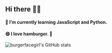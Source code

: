 ## Hi there 🤭👋

#### 🌱 I’m currently learning JavaScript and Python.
#### 😄 I love hamburger. 🍔

![burgerfacegirl's GitHub stats](https://github-readme-stats.vercel.app/api?username=burgerfacegirl&show_icons=true&theme=radical)

<!--
**burgerfacegirl/burgerfacegirl** is a ✨ _special_ ✨ repository because its `README.md` (this file) appears on your GitHub profile.

Here are some ideas to get you started:

- 🔭 I’m currently working on ...
- 🌱 I’m currently learning ...
- 👯 I’m looking to collaborate on ...
- 🤔 I’m looking for help with ...
- 💬 Ask me about ...
- 📫 How to reach me: ...
- 😄 Pronouns: ...
- ⚡ Fun fact: ...
-->
